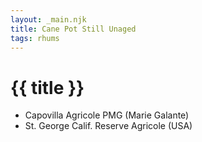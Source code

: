 ```yaml
---
layout: _main.njk
title: Cane Pot Still Unaged
tags: rhums
---
```

<!-- markdownlint-disable MD025 -->
# {{ title }}
<!-- markdownlint-disable MD025 -->

* Capovilla Agricole PMG (Marie Galante)
* St. George Calif. Reserve Agricole (USA)
